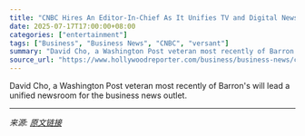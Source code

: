 ```yaml
---
title: "CNBC Hires An Editor-In-Chief As It Unifies TV and Digital News Teams"
date: 2025-07-17T17:00:00+08:00
categories: ["entertainment"]
tags: ["Business", "Business News", "CNBC", "versant"]
summary: "David Cho, a Washington Post veteran most recently of Barron's will lead a unified newsroom for the business news outlet."
source_url: "https://www.hollywoodreporter.com/business/business-news/cnbc-hires-new-editor-in-chief-david-cho-1236318438/"
---
```


David Cho, a Washington Post veteran most recently of Barron's will lead a unified newsroom for the business news outlet.

---

*来源: [原文链接](https://www.hollywoodreporter.com/business/business-news/cnbc-hires-new-editor-in-chief-david-cho-1236318438/)*
